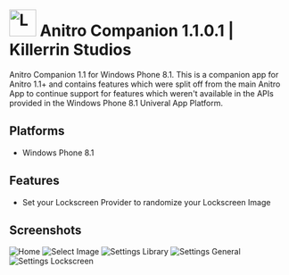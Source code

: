 # <img src="https://github.com/killerrin/Anitro-Companion-WP8.1/blob/master/Marketplace%20Info/Icon.png?raw=true" width="48" alt="Logo"> Anitro Companion 1.1.0.1 | Killerrin Studios
Anitro Companion 1.1 for Windows Phone 8.1. This is a companion app for Anitro 1.1+ and contains features which were split off from the main Anitro App to continue support for features which weren't available in the APIs provided in the Windows Phone 8.1 Univeral App Platform.

## Platforms
* Windows Phone 8.1

## Features
- Set your Lockscreen Provider to randomize your Lockscreen Image

## Screenshots
![Home](/Marketplace%20Info/Screenshots/01.png)
![Select Image](/Marketplace%20Info/Screenshots/03.png)
![Settings Library](/Marketplace%20Info/Screenshots/02.png)
![Settings General](/Marketplace%20Info/Screenshots/04.png)
![Settings Lockscreen](/Marketplace%20Info/Screenshots/05.png)
